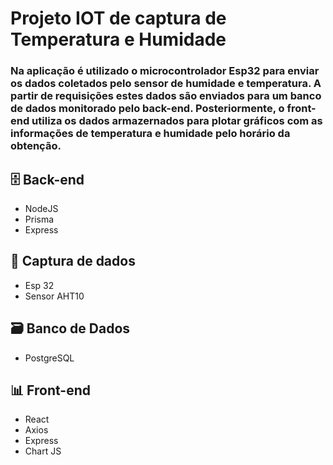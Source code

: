 # Projeto IOT de captura de Temperatura e Humidade

### Na aplicação é utilizado o microcontrolador Esp32 para enviar os dados coletados pelo sensor de humidade e temperatura. A partir de requisições estes dados são enviados para um banco de dados  monitorado pelo back-end. Posteriormente, o front-end utiliza os dados armazernados para plotar gráficos com as informações de temperatura e humidade pelo horário da obtenção.


## 🗄️ Back-end
* NodeJS
* Prisma
* Express

## 📡 Captura de dados
* Esp 32
* Sensor AHT10

## 🗃️ Banco de Dados
* PostgreSQL

## 📊 Front-end
* React
* Axios
* Express
* Chart JS


### 
